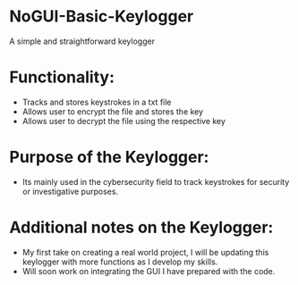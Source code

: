 # NoGUI-Basic-Keylogger
A simple and straightforward keylogger 

# Functionality:
- Tracks and stores keystrokes in a txt file
- Allows user to encrypt the file and stores the key
- Allows user to decrypt the file using the respective key

# Purpose of the Keylogger:
- Its mainly used in the cybersecurity field to track keystrokes for security or investigative purposes.

# Additional notes on the Keylogger:
- My first take on creating a real world project, I will be updating this keylogger with more functions as I develop my skills.
- Will soon work on integrating the GUI I have prepared with the code.

